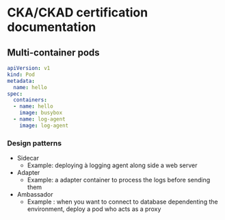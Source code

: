# CKA/CKAD certification documentation

## Multi-container pods

```yaml
apiVersion: v1
kind: Pod
metadata:
  name: hello
spec:
  containers:
  - name: hello
    image: busybox
  - name: log-agent
    image: log-agent
```

### Design patterns

- Sidecar
  - Example: deploying à logging agent along side a web server
- Adapter
  - Example: a adapter container to process the logs before sending them
- Ambassador
  - Example : when you want to connect to database dependenting the environment, deploy a pod who acts as a proxy